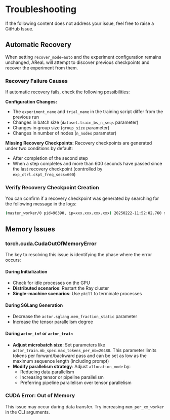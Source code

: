 # Troubleshooting

If the following content does not address your issue, feel free to raise a GitHub Issue.

## Automatic Recovery

When setting `recover_mode=auto` and the experiment configuration remains unchanged, AReaL will attempt to discover previous checkpoints and recover the experiment from them.

### Recovery Failure Causes

If automatic recovery fails, check the following possibilities:

**Configuration Changes:**
- The `experiment_name` and `trial_name` in the training script differ from the previous run
- Changes in batch size (`dataset.train_bs_n_seqs` parameter)
- Changes in group size (`group_size` parameter)
- Changes in number of nodes (`n_nodes` parameter)

**Missing Recovery Checkpoints:**
Recovery checkpoints are generated under two conditions by default:
- After completion of the second step
- When a step completes and more than 600 seconds have passed since the last recovery checkpoint (controlled by `exp_ctrl.ckpt_freq_secs=600`)

### Verify Recovery Checkpoint Creation

You can confirm if a recovery checkpoint was generated by searching for the following message in the logs:

```bash
(master_worker/0 pid=96390, ip=xxx.xxx.xxx.xxx) 20250222-11:52:02.760 master worker INFO: Dumped recover info to file.
```

## Memory Issues

### torch.cuda.CudaOutOfMemoryError

The key to resolving this issue is identifying the phase where the error occurs:

#### During Initialization
- Check for idle processes on the GPU
- **Distributed scenarios**: Restart the Ray cluster
- **Single-machine scenarios**: Use `pkill` to terminate processes

#### During SGLang Generation
- Decrease the `actor.sglang.mem_fraction_static` parameter
- Increase the tensor parallelism degree

#### During `actor_inf` or `actor_train`
- **Adjust microbatch size**: Set parameters like `actor_train.mb_spec.max_tokens_per_mb=20480`. This parameter limits tokens per forward/backward pass and can be set as low as the maximum sequence length (including prompt)
- **Modify parallelism strategy**: Adjust `allocation_mode` by:
  - Reducing data parallelism
  - Increasing tensor or pipeline parallelism
  - Preferring pipeline parallelism over tensor parallelism

### CUDA Error: Out of Memory

This issue may occur during data transfer. Try increasing `mem_per_xx_worker` in the CLI arguments.